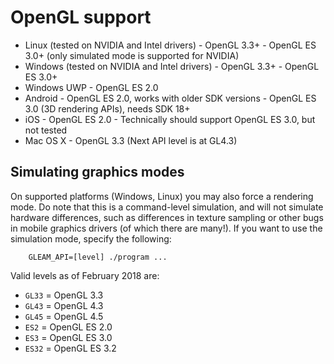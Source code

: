 # OpenGL support

 - Linux (tested on NVIDIA and Intel drivers)
       - OpenGL 3.3+
       - OpenGL ES 3.0+ (only simulated mode is supported for NVIDIA)
 - Windows (tested on NVIDIA and Intel drivers)
       - OpenGL 3.3+
       - OpenGL ES 3.0+
 - Windows UWP
       - OpenGL ES 2.0
 - Android
       - OpenGL ES 2.0, works with older SDK versions
       - OpenGL ES 3.0 (3D rendering APIs), needs SDK 18+
 - iOS
       - OpenGL ES 2.0
       - Technically should support OpenGL ES 3.0, but not tested
 - Mac OS X
       - OpenGL 3.3 (Next API level is at GL4.3)

## Simulating graphics modes
On supported platforms (Windows, Linux) you may also force a rendering mode.
Do note that this is a command-level simulation, and will not simulate hardware differences, such as differences in texture sampling or other bugs in mobile graphics drivers (of which there are many!).
If you want to use the simulation mode, specify the following:

        GLEAM_API=[level] ./program ...

Valid levels as of February 2018 are:

 - `GL33` = OpenGL 3.3
 - `GL43` = OpenGL 4.3
 - `GL45` = OpenGL 4.5
 - `ES2`  = OpenGL ES 2.0
 - `ES3`  = OpenGL ES 3.0
 - `ES32` = OpenGL ES 3.2

